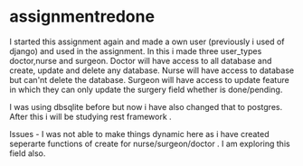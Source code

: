 # assignmentredone

I started this assignment again and made a own user (previously i used of django) and used in the assignment. In this i made three user_types doctor,nurse and surgeon.
Doctor will have access to all database and create, update and delete any database.
Nurse will have access to database but can'nt delete the database.
Surgeon will have access to update feature in which they can only update the surgery field whether is done/pending.

I was using dbsqlite before but now i have also changed that to postgres.
After this i will be studying rest framework .

Issues - I was not able to make things dynamic here as i have created seperarte functions of create for nurse/surgeon/doctor . I am exploring this field also.
